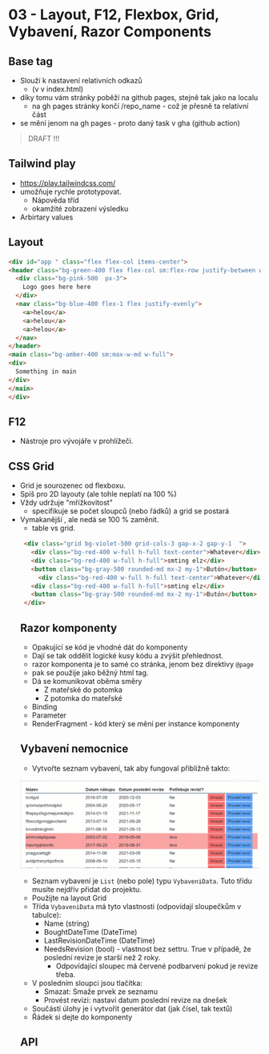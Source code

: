 # 03 - Layout, F12, Flexbox, Grid, Vybavení, Razor Components


## Base tag

- Slouží k nastavení relativních odkazů
  - (v <head> v index.html)
- díky tomu vám stránky poběží na github pages, stejně tak jako na localu
  - na gh pages stránky končí /repo_name - což je přesně ta relativní část
- <base href="repo_name"> se mění jenom na gh pages 
  - proto daný task v gha (github action)


> DRAFT !!!

## Tailwind play

- https://play.tailwindcss.com/
- umožňuje rychle prototypovat.
  - Nápověda tříd
  - okamžité zobrazení výsledku
- Arbirtary values

## Layout

```html
<div id="app " class="flex flex-col items-center">
<header class="bg-green-400 flex flex-col sm:flex-row justify-between w-full">
  <div class="bg-pink-500  px-3">
    Logo goes here here
  </div>
  <nav class="bg-blue-400 flex-1 flex justify-evenly">
    <a>helou</a>
    <a>helou</a>
    <a>helou</a>
  </nav>
</header>
<main class="bg-amber-400 sm:max-w-md w-full">
<div>
  Something in main
</div>
</main>
</div>
```

## F12

- Nástroje pro vývojáře v prohlížeči.

## CSS Grid

- Grid je sourozenec od flexboxu.
- Spíš pro 2D layouty (ale tohle neplatí na 100 %)
- Vždy udržuje "mřížkovitost"
  - specifikuje se počet sloupců (nebo řádků) a grid se postará
- Vymakanější <table>, ale nedá se 100 % zaměnit.
  - table vs grid. 

```html
 <div class="grid bg-violet-500 grid-cols-3 gap-x-2 gap-y-1  ">
   <div class="bg-red-400 w-full h-full text-center">Whatever</div>
   <div class="bg-red-400 w-full h-full">smting elz</div>
   <button class="bg-gray-500 rounded-md mx-2 my-1">Butón</button>
     <div class="bg-red-400 w-full h-full text-center">Whatever</div>
   <div class="bg-red-400 w-full h-full">smting elz</div>
   <button class="bg-gray-500 rounded-md mx-2 my-1">Butón</button>
 </div>
```

## Razor komponenty

- Opakující se kód je vhodné dát do komponenty
- Dají se tak oddělit logické kusy kódu a zvýšit přehlednost.
- razor komponenta je to samé co stránka, jenom bez direktivy `@page`
- pak se použije jako běžný html tag.
- Dá se komunikovat oběma směry
  - Z mateřské do potomka
  - Z potomka do mateřské
- Binding 
- Parameter
- RenderFragment - kód který se mění per instance komponenty


## Vybavení nemocnice

- Vytvořte seznam vybavení, tak aby fungoval přibližně takto: 

![](media/cv_du.gif)

- Seznam vybavení je `List` (nebo pole) typu `VybaveniData`. Tuto třídu musíte nejdřív přidat do projektu.
- Použijte na layout Grid
- Třída `VybaveniData` má tyto vlastnosti (odpovídají sloupečkům v tabulce):
  - Name (string)
  - BoughtDateTime (DateTime)
  - LastRevisionDateTime (DateTime)
  - NeedsRevision (bool) - vlastnost bez settru. True v případě, že poslední revize je starší než 2 roky.
    - Odpovídající sloupec má červené podbarvení pokud je revize třeba.
- V posledním sloupci jsou tlačítka:
  - Smazat: Smaže prvek ze seznamu
  - Provést revizi: nastaví datum poslední revize na dnešek
- Součástí úlohy je i vytvořit generátor dat (jak čísel, tak textů)
- Řádek si dejte do komponenty


## API